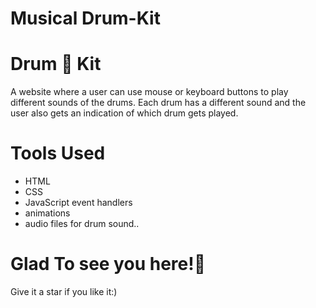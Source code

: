 # Musical Drum-Kit
<!DOCTYPE html>
<html lang="en" dir="ltr">

<head>
  <meta charset="utf-8">
 </head>

<body>
  <h1 id="title">Drum 🥁 Kit</h1>
    
</body>
</html>

A website where a user can use mouse or keyboard buttons to play different sounds of the drums. Each drum has a different sound and the user also gets an indication of which drum gets played.

# Tools Used
* HTML
* CSS
* JavaScript event handlers
*  animations
*  audio files for drum sound..




# Glad To see you here!🤩
 Give it a star if you like it:)


